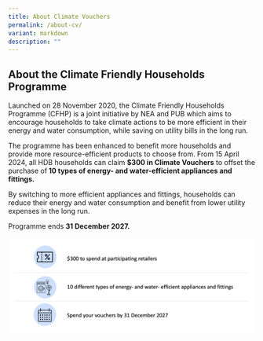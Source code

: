 ```yaml
---
title: About Climate Vouchers
permalink: /about-cv/
variant: markdown
description: ""
---
```

<h2><strong>About the Climate Friendly Households Programme</strong></h2>
<p>Launched on 28 November 2020, the Climate Friendly Households Programme
(CFHP) is a joint initiative by NEA and PUB which aims to encourage households
to take climate actions to be more efficient in their energy and water
consumption, while saving on utility bills in the long run.</p>
<p>The programme has been enhanced to benefit more households and provide
more resource-efficient products to choose from. From 15 April 2024, all
HDB households can claim <strong>$300 in Climate Vouchers</strong> to offset
the purchase of<strong> 10 types of energy- and water-efficient appliances and fittings.</strong>
</p>
<p>By switching to more efficient appliances and fittings, households can
reduce their energy and water consumption and benefit from lower utility
expenses in the long run.</p>
<p>Programme ends <strong>31 December 2027.</strong>
</p>
<p></p>
<p></p>

![](/images/Screenshot_2024_03_31_at_2_30_56_PM.png)
